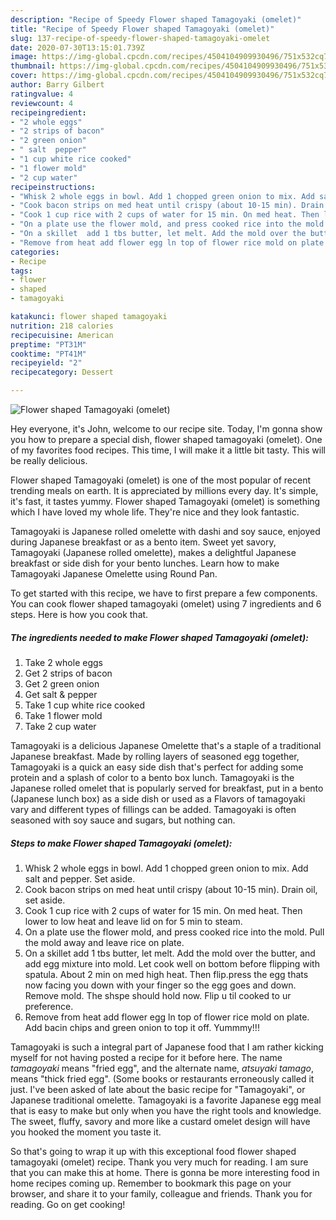 ```yaml
---
description: "Recipe of Speedy Flower shaped Tamagoyaki (omelet)"
title: "Recipe of Speedy Flower shaped Tamagoyaki (omelet)"
slug: 137-recipe-of-speedy-flower-shaped-tamagoyaki-omelet
date: 2020-07-30T13:15:01.739Z
image: https://img-global.cpcdn.com/recipes/4504104909930496/751x532cq70/flower-shaped-tamagoyaki-omelet-recipe-main-photo.jpg
thumbnail: https://img-global.cpcdn.com/recipes/4504104909930496/751x532cq70/flower-shaped-tamagoyaki-omelet-recipe-main-photo.jpg
cover: https://img-global.cpcdn.com/recipes/4504104909930496/751x532cq70/flower-shaped-tamagoyaki-omelet-recipe-main-photo.jpg
author: Barry Gilbert
ratingvalue: 4
reviewcount: 4
recipeingredient:
- "2 whole eggs"
- "2 strips of bacon"
- "2 green onion"
- " salt  pepper"
- "1 cup white rice cooked"
- "1 flower mold"
- "2 cup water"
recipeinstructions:
- "Whisk 2 whole eggs in bowl. Add 1 chopped green onion to mix. Add salt and pepper. Set aside."
- "Cook bacon strips on med heat until crispy (about 10-15 min). Drain oil, set aside."
- "Cook 1 cup rice with 2 cups of water for 15 min. On med heat. Then lower to low heat and leave lid on for 5 min to steam."
- "On a plate use the flower mold, and press cooked rice into the mold. Pull the mold away and leave rice on plate."
- "On a skillet  add 1 tbs butter, let melt. Add the mold over the butter, and add egg mixture into mold. Let cook well on bottom before flipping with spatula. About 2 min on med high heat. Then flip.press the egg thats now facing you down with your finger so the egg goes and down. Remove mold. The shspe should hold now. Flip u til cooked to ur preference."
- "Remove from heat add flower egg ln top of flower rice mold on plate. Add bacin chips and green onion to top it off. Yummmy!!!"
categories:
- Recipe
tags:
- flower
- shaped
- tamagoyaki

katakunci: flower shaped tamagoyaki 
nutrition: 218 calories
recipecuisine: American
preptime: "PT31M"
cooktime: "PT41M"
recipeyield: "2"
recipecategory: Dessert

---
```



![Flower shaped Tamagoyaki (omelet)](https://img-global.cpcdn.com/recipes/4504104909930496/751x532cq70/flower-shaped-tamagoyaki-omelet-recipe-main-photo.jpg)

Hey everyone, it's John, welcome to our recipe site. Today, I'm gonna show you how to prepare a special dish, flower shaped tamagoyaki (omelet). One of my favorites food recipes. This time, I will make it a little bit tasty. This will be really delicious.

Flower shaped Tamagoyaki (omelet) is one of the most popular of recent trending meals on earth. It is appreciated by millions every day. It's simple, it's fast, it tastes yummy. Flower shaped Tamagoyaki (omelet) is something which I have loved my whole life. They're nice and they look fantastic.

Tamagoyaki is Japanese rolled omelette with dashi and soy sauce, enjoyed during Japanese breakfast or as a bento item. Sweet yet savory, Tamagoyaki (Japanese rolled omelette), makes a delightful Japanese breakfast or side dish for your bento lunches. Learn how to make Tamagoyaki Japanese Omelette using Round Pan.


To get started with this recipe, we have to first prepare a few components. You can cook flower shaped tamagoyaki (omelet) using 7 ingredients and 6 steps. Here is how you cook that.

<!--inarticleads1-->

##### The ingredients needed to make Flower shaped Tamagoyaki (omelet):

1. Take 2 whole eggs
1. Get 2 strips of bacon
1. Get 2 green onion
1. Get  salt &amp; pepper
1. Take 1 cup white rice cooked
1. Take 1 flower mold
1. Take 2 cup water


Tamagoyaki is a delicious Japanese Omelette that&#39;s a staple of a traditional Japanese breakfast. Made by rolling layers of seasoned egg together, Tamagoyaki is a quick an easy side dish that&#39;s perfect for adding some protein and a splash of color to a bento box lunch. Tamagoyaki is the Japanese rolled omelet that is popularly served for breakfast, put in a bento (Japanese lunch box) as a side dish or used as a Flavors of tamagoyaki vary and different types of fillings can be added. Tamagoyaki is often seasoned with soy sauce and sugars, but nothing can. 

<!--inarticleads2-->

##### Steps to make Flower shaped Tamagoyaki (omelet):

1. Whisk 2 whole eggs in bowl. Add 1 chopped green onion to mix. Add salt and pepper. Set aside.
1. Cook bacon strips on med heat until crispy (about 10-15 min). Drain oil, set aside.
1. Cook 1 cup rice with 2 cups of water for 15 min. On med heat. Then lower to low heat and leave lid on for 5 min to steam.
1. On a plate use the flower mold, and press cooked rice into the mold. Pull the mold away and leave rice on plate.
1. On a skillet  add 1 tbs butter, let melt. Add the mold over the butter, and add egg mixture into mold. Let cook well on bottom before flipping with spatula. About 2 min on med high heat. Then flip.press the egg thats now facing you down with your finger so the egg goes and down. Remove mold. The shspe should hold now. Flip u til cooked to ur preference.
1. Remove from heat add flower egg ln top of flower rice mold on plate. Add bacin chips and green onion to top it off. Yummmy!!!


Tamagoyaki is such a integral part of Japanese food that I am rather kicking myself for not having posted a recipe for it before here. The name _tamagoyaki_ means &#34;fried egg&#34;, and the alternate name, _atsuyaki tamago_, means &#34;thick fried egg&#34;. (Some books or restaurants erroneously called it just. I&#39;ve been asked of late about the basic recipe for &#34;Tamagoyaki&#34;, or Japanese traditional omelette. Tamagoyaki is a favorite Japanese egg meal that is easy to make but only when you have the right tools and knowledge. The sweet, fluffy, savory and more like a custard omelet design will have you hooked the moment you taste it. 

So that's going to wrap it up with this exceptional food flower shaped tamagoyaki (omelet) recipe. Thank you very much for reading. I am sure that you can make this at home. There is gonna be more interesting food in home recipes coming up. Remember to bookmark this page on your browser, and share it to your family, colleague and friends. Thank you for reading. Go on get cooking!
